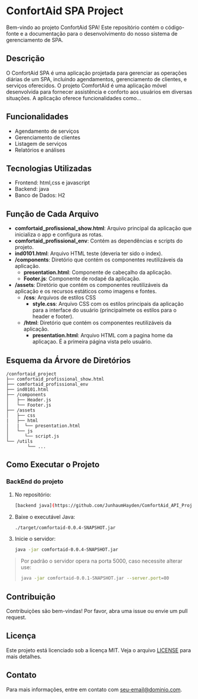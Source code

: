 # ConfortAid SPA Project

Bem-vindo ao projeto ConfortAid SPA! Este repositório contém o código-fonte e a documentação para o desenvolvimento do nosso sistema de gerenciamento de SPA.


## Descrição

O ConfortAid SPA é uma aplicação projetada para gerenciar as operações diárias de um SPA, incluindo agendamentos, gerenciamento de clientes, e serviços oferecidos.
O projeto ComfortAid é uma aplicação móvel desenvolvida para fornecer assistência e conforto aos usuários em diversas situações. A aplicação oferece funcionalidades como...

## Funcionalidades

- Agendamento de serviços
- Gerenciamento de clientes
- Listagem de serviços
- Relatórios e análises

## Tecnologias Utilizadas

- Frontend: html,css e javascript
- Backend: java
- Banco de Dados: H2

## Função de Cada Arquivo

- **comfortaid_profissional_show.html**: Arquivo principal da aplicação que inicializa o app e configura as rotas.
- **comfortaid_profissional_env**: Contém as dependências e scripts do projeto.
- **ind0101.html**: Arquivo HTML teste (deveria ter sido o index).
- **/components**: Diretório que contém os componentes reutilizáveis da aplicação.
    - **presentation.html**: Componente de cabeçalho da aplicação.
    - **Footer.js**: Componente de rodapé da aplicação.
- **/assets**: Diretório que contém os componentes reutilizáveis da aplicação e os recursos estáticos como imagens e fontes.
    - **/css**: Arquivos de estilos CSS 
        - **style.css**: Arquivo CSS com os estilos principais da aplicação para a interface do usuário (principalmete os estilos para o header e footer).
    - **/html**: Diretório que contém os componentes reutilizáveis da aplicação.
        - **presentation.html**: Arquivo HTML com a pagina home da aplicaçao. É a primeira página vista pelo usuário.

## Esquema da Árvore de Diretórios

```
/confortaid_project
├── comfortaid_profissional_show.html
├── comfortaid_profissional_env
├── ind0101.html
├── /components
│   ├── Header.js
│   └── Footer.js
├── /assets
│   ├── css
|   ├── html
│   |  └── presentation.html
│   └── js
│      └── script.js
└── /utils
        └── ...
```

## Como Executar o Projeto

### BackEnd do projeto

1. No repositório:
    ```bash
    [backend java](https://github.com/JunhaumHayden/ComfortAid_API_Project)
    ```
2. Baixe o executável Java:
    ```bash
    ./target/comfortaid-0.0.4-SNAPSHOT.jar
    ```
3. Inicie o servidor:
    ```bash
    java -jar comfortaid-0.0.4-SNAPSHOT.jar
    ```
> Por padrão o servidor opera na porta 5000, caso necessite alterar use:
>    ```bash
>    java -jar comfortaid-0.0.1-SNAPSHOT.jar --server.port=80
>    ```

## Contribuição

Contribuições são bem-vindas! Por favor, abra uma issue ou envie um pull request.

## Licença

Este projeto está licenciado sob a licença MIT. Veja o arquivo [LICENSE](LICENSE) para mais detalhes.

## Contato

Para mais informações, entre em contato com [seu-email@dominio.com](mailto:seu-email@dominio.com).
